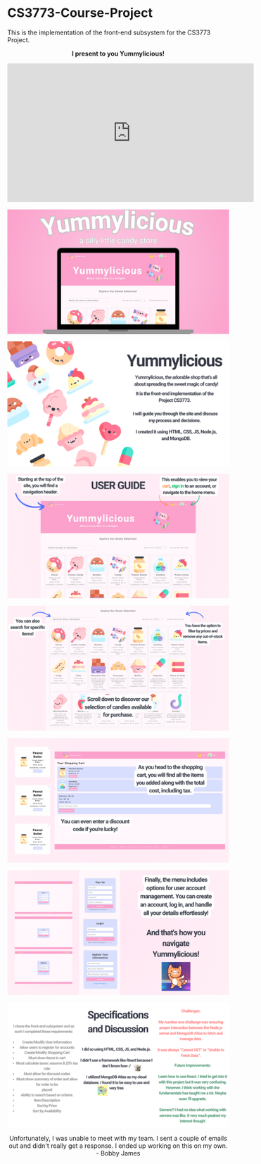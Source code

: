 # CS3773-Course-Project
This is the implementation of the front-end subsystem for the CS3773 Project.

<p align="center">
  <strong>I present to you Yummylicious!</strong>
</p>

<iframe width="560" height="315" src="https://www.youtube.com/embed/JIPBTEGNfg0?si=xS41tkYNtEeErPA3" title="YouTube video player" frameborder="0" allow="accelerometer; autoplay; clipboard-write; encrypted-media; gyroscope; picture-in-picture; web-share" referrerpolicy="strict-origin-when-cross-origin" allowfullscreen></iframe>


![Alt text](readme_images/1.png)

![Alt text](readme_images/2.png)

![Alt text](readme_images/3.png)

![Alt text](readme_images/4.png)

![Alt text](readme_images/5.png)

![Alt text](readme_images/6.png)

![Alt text](readme_images/7.png)


<p align="center">
  Unfortunately, I was unable to meet with my team. I sent a couple of emails out and didn't really get a response. I ended up working on this on my own. 
  - Bobby James
</p>
